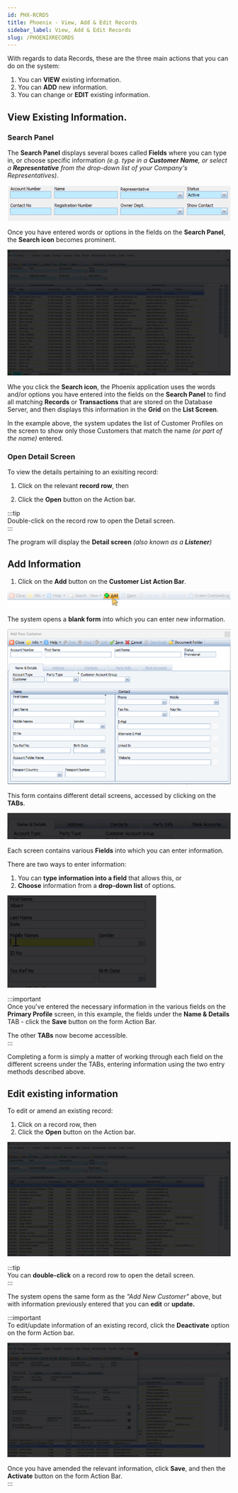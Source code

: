```yaml
---
id: PHX-RCRDS
title: Phoenix - View, Add & Edit Records
sidebar_label: View, Add & Edit Records
slug: /PHOENIXRECORDS
---
```


With regards to data Records, these are the three main actions that you can do on the system:
1.  You can **VIEW** existing information.  
2.  You can **ADD** new information.  
3.  You can change or **EDIT** existing information.  

## View Existing Information.  

### Search Panel  

The **Search Panel** displays several boxes called **Fields** where you can type in, or choose specific information _(e.g. type in a **Customer Name**, or select a **Representative** from the drop-down list of your Company's Representatives)_.  

![](../static/img/docs/PHOENIXUI/image03.png)   

Once you have entered words or options in the fields on the **Search Panel**, the **Search icon** becomes prominent.  

![](../static/img/docs/PHOENIXUI/search.gif)   

Whe you click the **Search icon**, the Phoenix application uses the words and/or options you have entered into the fields on the **Search Panel** to find all matching **Records** or **Transactions** that are stored on the Database Server, and then displays this information in the **Grid** on the **List Screen**.  

In the example above, the system updates the list of Customer Profiles on the screen to show only those Customers that match the name _(or part of the name)_ entered.  

### Open Detail Screen  

To view the details pertaining to an exisiting record:
1.  Click on the relevant **record row**, then  

2.  Click the **Open** button on the Action bar.  

:::tip  
Double-click on the record row to open the Detail screen.  
:::  

The program will display the **Detail screen** _(also known as a **Listener**)_

## Add Information  

1.  Click on the **Add** button on the **Customer List Action Bar**.  

![](../static/img/docs/PHOENIXUI/image12.png)   

The system opens a **blank form** into which you can enter new information.  

![](../static/img/docs/PHOENIXUI/image13.png)   

This form contains different detail screens, accessed by clicking on the **TABs**.  

![](../static/img/docs/PHOENIXUI/tabs.gif)   

Each screen contains various **Fields** into which you can enter information.  

There are two ways to enter information:  
1.  You can **type information into a field** that allows this, or  
2.  **Choose** information from a **drop-down list** of options.   

![](../static/img/docs/PHOENIXUI/field-capture.gif)   

:::important  
Once you've entered the necessary information in the various fields on the **Primary Profile** screen, in this example, the fields under the **Name & Details** TAB - click the **Save** button on the form Action Bar.

The other **TABs** now become accessible.  
:::  

Completing a form is simply a matter of working through each field on the different screens under the TABs, entering information using the two entry methods described above.  

## Edit existing information  

To edit or amend an existing record:
1.  Click on a record row, then  
2.  Click the **Open** button on the Action bar.  

![](../static/img/docs/PHOENIXUI/open-customer.gif)  

:::tip  
You can **double-click** on a record row to open the detail screen.  
:::  

The system opens the same form as the _"Add New Customer"_ above, but with information previously entered that you can **edit** or **update.**  

:::important  
To edit/update information of an existing record, click the **Deactivate** option on the form Action bar.  

![](../static/img/docs/PHOENIXUI/edit-customer.gif)   

Once you have amended the relevant information, click **Save**, and then the **Activate** button on the form Action Bar.  
:::  
